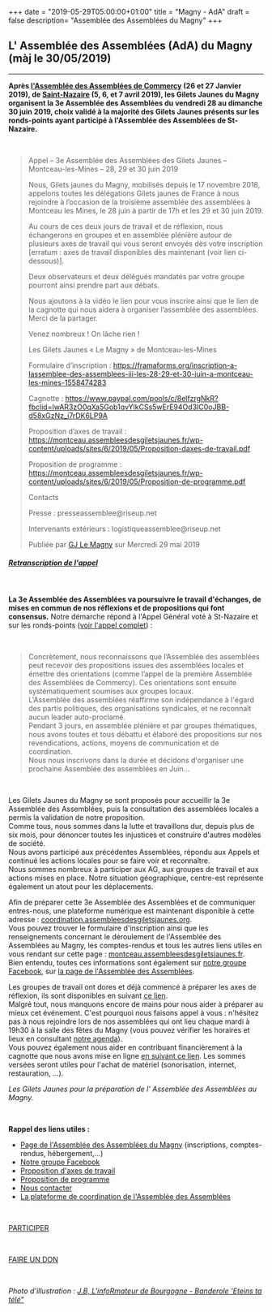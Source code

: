 +++
date = "2019-05-29T05:00:00+01:00"
title = "Magny - AdA"
draft = false
description= "Assemblée des Assemblées du Magny"
+++


## **L' Assemblée des Assemblées (AdA) du Magny (màj le 30/05/2019)**
---  

**Après [l'Assemblée des Assemblées de Commercy](/post/commercy-ag/) (26 et 27 Janvier 2019), de [Saint-Nazaire](/post/st-nazaire-ag/) (5, 6, et 7 avril 2019), les Gilets Jaunes du Magny organisent la 3e Assemblée des Assemblées du vendredi 28 au dimanche 30 juin 2019, choix validé à la majorité des Gilets Jaunes présents sur les ronds-points ayant participé à l'Assemblée des Assemblées de St-Nazaire.**  

&nbsp;
&nbsp;
&nbsp;  

<div class="fb-video" data-href="https://www.facebook.com/gj.lemagny/videos/143185480169126/" data-width="auto" data-show-text="false"><blockquote cite="https://developers.facebook.com/gj.lemagny/videos/143185480169126/" class="fb-xfbml-parse-ignore"><a href="https://developers.facebook.com/gj.lemagny/videos/143185480169126/"></a><p>Appel – 3e Assemblée des Assemblées des Gilets Jaunes – Montceau-les-Mines – 28, 29 et 30 juin 2019

Nous, Gilets jaunes du Magny, mobilisés depuis le 17 novembre 2018, appelons toutes les délégations Gilets jaunes de France à nous rejoindre à l’occasion de la troisième assemblée des assemblées à Montceau les Mines, le 28 juin à partir de 17h et les 29 et 30 juin 2019.

Au cours de ces deux jours de travail et de réflexion, nous échangerons en groupes et en assemblée plénière autour de plusieurs axes de travail qui vous seront envoyés dès votre inscription [erratum : axes de travail disponibles dès maintenant (voir lien ci-dessous)].

Deux observateurs et deux délégués mandatés par votre groupe pourront ainsi prendre part aux débats. 

Nous ajoutons à la vidéo le lien pour vous inscrire ainsi que le lien de la cagnotte qui nous aidera à organiser l’assemblée des assemblées. Merci de la partager. 

Venez nombreux ! On lâche rien !

Les Gilets Jaunes « Le Magny » de Montceau-les-Mines

Formulaire d’inscription :
https://framaforms.org/inscription-a-lassemblee-des-assemblees-iii-les-28-29-et-30-juin-a-montceau-les-mines-1558474283

Cagnotte : https://www.paypal.com/pools/c/8elfzrgNkR?fbclid=IwAR3zO0qXa5Gob1qvYlkCSs5wErE94Od3IC0oJBB-d58xGzNz_i7rDK6LP9A

Proposition d’axes de travail :
https://montceau.assembleesdesgiletsjaunes.fr/wp-content/uploads/sites/6/2019/05/Proposition-daxes-de-travail.pdf

Proposition de programme : https://montceau.assembleesdesgiletsjaunes.fr/wp-content/uploads/sites/6/2019/05/Proposition-de-programme.pdf

Contacts

Presse :
presseassemblee&#064;riseup.net

Intervenants extérieurs :
logistiqueassemblee&#064;riseup.net</p>Publiée par <a href="https://www.facebook.com/gj.lemagny">GJ Le Magny</a> sur Mercredi 29 mai 2019</blockquote></div>    
##### *[Retranscription de l'appel](/post/retranscription-ada)*    


&nbsp;
&nbsp;
&nbsp;  
  

**La 3e Assemblée des Assemblées va poursuivre le travail d'échanges, de mises en commun de nos réflexions et de propositions qui font consensus.** Notre démarche répond à l'Appel Général voté à St-Nazaire et sur les ronds-points ([voir l'appel complet](http://saint-nazaire.assembleesdesgiletsjaunes.fr/wp-content/uploads/sites/5/2019/05/AssDesAss-2-Appel-de-la-2e-Assemble%CC%81e-des-Assemble%CC%81es-des-Gilets-Jaunes_DEF.pdf)) :   

&nbsp;
&nbsp;
&nbsp;
  

> Concrètement, nous reconnaissons que l’Assemblée des assemblées peut recevoir des propositions issues des assemblées locales et émettre des orientations (comme l’appel de la première Assemblée des Assemblées de Commercy). Ces orientations sont ensuite systématiquement soumises aux groupes locaux.  
> L'Assemblée des assemblées réaffirme son indépendance à l'égard des partis politiques, des organisations syndicales, et ne reconnaît aucun leader auto-proclamé.  
> Pendant 3 jours, en assemblée plénière et par groupes thématiques, nous avons toutes et tous débattu et élaboré des propositions sur nos revendications, actions, moyens de communication et de coordination.  
> Nous nous inscrivons dans la durée et décidons d'organiser une prochaine Assemblée des assemblées en Juin...   

&nbsp;
&nbsp;
&nbsp;

Les Gilets Jaunes du Magny se sont proposés pour accueillir la 3e Assemblée des Assemblées, puis la consultation des assemblées locales a permis la validation de notre proposition.   
Comme tous, nous sommes dans la lutte et travaillons dur, depuis plus de six mois, pour dénoncer toutes les injustices et construire d'autres modèles de société.  
Nous avons participé aux précédentes Assemblées, répondu aux Appels et continué les actions locales pour se faire voir et reconnaître.  
Nous sommes nombreux à participer aux AG, aux groupes de travail et aux actions mises en place.
Notre situation géographique, centre-est représente également un atout pour les déplacements.   
  

Afin de préparer cette 3e Assemblée des Assemblées et de communiquer entres-nous, une plateforme numérique est maintenant disponible à cette adresse : [coordination.assembleesdesgiletsjaunes.org](https://coordination.assembleesdesgiletsjaunes.org/dashboard).  
Vous pouvez trouver le formulaire d'inscription ainsi que les renseignements concernant le déroulement de l'Assemblée des Assemblées au Magny, les comptes-rendus et tous les autres liens utiles en vous rendant sur cette page : [montceau.assembleesdesgiletsjaunes.fr](https://montceau.assembleesdesgiletsjaunes.fr/).  
Bien entendu, toutes ces informations sont également sur [notre groupe Facebook](https://www.facebook.com/groups/2336770983210903/), sur [la page de l'Assemblée des Assemblées](https://www.facebook.com/assembleedesassemblees/).  
  

Les groupes de travail ont dores et déjà commencé à préparer les axes de réflexion, ils sont disponibles en suivant [ce lien](https://montceau.assembleesdesgiletsjaunes.fr/2019/05/28/inscriptions/).  
Malgré tout, nous manquons encore de mains pour nous aider à préparer au mieux cet événement. C'est pourquoi nous faisons appel à vous : n'hésitez pas à nous rejoindre lors de nos assemblées qui ont lieu chaque mardi à 19h30  à la salle des fêtes du Magny (vous pouvez vérifier les horaires et lieux en consultant [notre agenda](/#agenda)).  
Vous pouvez également nous aider en contribuant financièrement à la cagnotte que nous avons mise en ligne [en suivant ce lien](https://www.paypal.com/pools/c/8elfzrgNkR). Les sommes versées seront utiles pour l'achat de matériel (sonorisation, internet, restauration, ...).  
  

*Les Gilets Jaunes pour la préparation de l' Assemblée des Assemblées au Magny.*   
   

&nbsp;
&nbsp;
&nbsp;  



**Rappel des liens utiles :**  

* [Page de l'Assemblée des Assemblées du Magny](https://montceau.assembleesdesgiletsjaunes.fr/) (inscriptions, comptes-rendus, hébergement,...)
* [Notre groupe Facebook](https://www.facebook.com/groups/2336770983210903/)
* [Proposition d'axes de travail](https://montceau.assembleesdesgiletsjaunes.fr/2019/05/28/axes-de-travail-et-marche/)
* [Proposition de programme](https://montceau.assembleesdesgiletsjaunes.fr/wp-content/uploads/sites/6/2019/05/Proposition-de-programme.pdf)
* [Nous contacter](https://montceau.assembleesdesgiletsjaunes.fr/2019/05/28/contacts/)
* [La plateforme de coordination de l'Assemblée des Assemblées](https://coordination.assembleesdesgiletsjaunes.org/dashboard)  
  
&nbsp;
&nbsp;
&nbsp;  



<a class="btn btn-default btn-xl wow tada" href="https://montceau.assembleesdesgiletsjaunes.fr/2019/05/28/inscriptions/" target="_blank">PARTICIPER</a>  

&nbsp;
&nbsp;
&nbsp;
 

 <a class="btn btn-default btn-xl wow tada" href="https://www.paypal.com/pools/c/8elfzrgNkR" target="_blank">FAIRE UN DON</a>

 
  
&nbsp;
&nbsp;
&nbsp;



*Photo d'illustration : [J.B, L'infoRmateur de Bourgogne - Banderole 'Eteins ta télé"](https://linformateurdebourgogne.com/gilets-jaunes-le-message-de-paques/)*